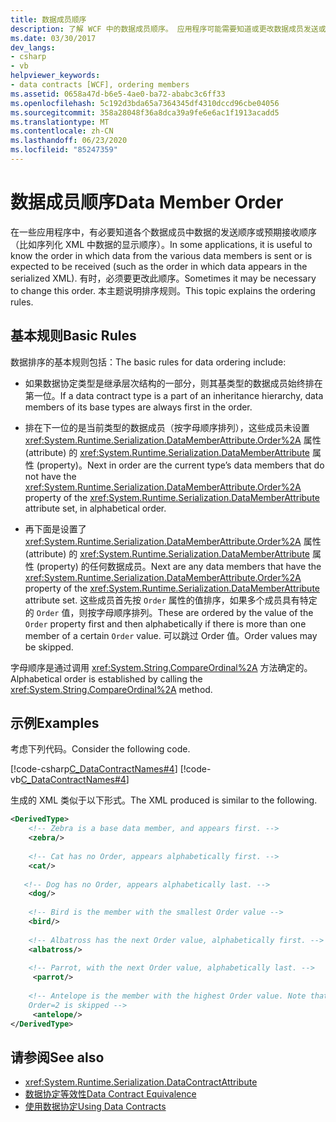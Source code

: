```yaml
---
title: 数据成员顺序
description: 了解 WCF 中的数据成员顺序。 应用程序可能需要知道或更改数据成员发送或预期的顺序。
ms.date: 03/30/2017
dev_langs:
- csharp
- vb
helpviewer_keywords:
- data contracts [WCF], ordering members
ms.assetid: 0658a47d-b6e5-4ae0-ba72-ababc3c6ff33
ms.openlocfilehash: 5c192d3bda65a7364345df4310dccd96cbe04056
ms.sourcegitcommit: 358a28048f36a8dca39a9fe6e6ac1f1913acadd5
ms.translationtype: MT
ms.contentlocale: zh-CN
ms.lasthandoff: 06/23/2020
ms.locfileid: "85247359"
---
```

# <a name="data-member-order"></a><span data-ttu-id="b1e80-104">数据成员顺序</span><span class="sxs-lookup"><span data-stu-id="b1e80-104">Data Member Order</span></span>
<span data-ttu-id="b1e80-105">在一些应用程序中，有必要知道各个数据成员中数据的发送顺序或预期接收顺序（比如序列化 XML 中数据的显示顺序）。</span><span class="sxs-lookup"><span data-stu-id="b1e80-105">In some applications, it is useful to know the order in which data from the various data members is sent or is expected to be received (such as the order in which data appears in the serialized XML).</span></span> <span data-ttu-id="b1e80-106">有时，必须要更改此顺序。</span><span class="sxs-lookup"><span data-stu-id="b1e80-106">Sometimes it may be necessary to change this order.</span></span> <span data-ttu-id="b1e80-107">本主题说明排序规则。</span><span class="sxs-lookup"><span data-stu-id="b1e80-107">This topic explains the ordering rules.</span></span>  
  
## <a name="basic-rules"></a><span data-ttu-id="b1e80-108">基本规则</span><span class="sxs-lookup"><span data-stu-id="b1e80-108">Basic Rules</span></span>  
 <span data-ttu-id="b1e80-109">数据排序的基本规则包括：</span><span class="sxs-lookup"><span data-stu-id="b1e80-109">The basic rules for data ordering include:</span></span>  
  
- <span data-ttu-id="b1e80-110">如果数据协定类型是继承层次结构的一部分，则其基类型的数据成员始终排在第一位。</span><span class="sxs-lookup"><span data-stu-id="b1e80-110">If a data contract type is a part of an inheritance hierarchy, data members of its base types are always first in the order.</span></span>  
  
- <span data-ttu-id="b1e80-111">排在下一位的是当前类型的数据成员（按字母顺序排列），这些成员未设置 <xref:System.Runtime.Serialization.DataMemberAttribute.Order%2A> 属性 (attribute) 的 <xref:System.Runtime.Serialization.DataMemberAttribute> 属性 (property)。</span><span class="sxs-lookup"><span data-stu-id="b1e80-111">Next in order are the current type’s data members that do not have the <xref:System.Runtime.Serialization.DataMemberAttribute.Order%2A> property of the <xref:System.Runtime.Serialization.DataMemberAttribute> attribute set, in alphabetical order.</span></span>  
  
- <span data-ttu-id="b1e80-112">再下面是设置了 <xref:System.Runtime.Serialization.DataMemberAttribute.Order%2A> 属性 (attribute) 的 <xref:System.Runtime.Serialization.DataMemberAttribute> 属性 (property) 的任何数据成员。</span><span class="sxs-lookup"><span data-stu-id="b1e80-112">Next are any data members that have the <xref:System.Runtime.Serialization.DataMemberAttribute.Order%2A> property of the <xref:System.Runtime.Serialization.DataMemberAttribute> attribute set.</span></span> <span data-ttu-id="b1e80-113">这些成员首先按 `Order` 属性的值排序，如果多个成员具有特定的 `Order` 值，则按字母顺序排列。</span><span class="sxs-lookup"><span data-stu-id="b1e80-113">These are ordered by the value of the `Order` property first and then alphabetically if there is more than one member of a certain `Order` value.</span></span> <span data-ttu-id="b1e80-114">可以跳过 Order 值。</span><span class="sxs-lookup"><span data-stu-id="b1e80-114">Order values may be skipped.</span></span>  
  
 <span data-ttu-id="b1e80-115">字母顺序是通过调用 <xref:System.String.CompareOrdinal%2A> 方法确定的。</span><span class="sxs-lookup"><span data-stu-id="b1e80-115">Alphabetical order is established by calling the <xref:System.String.CompareOrdinal%2A> method.</span></span>  
  
## <a name="examples"></a><span data-ttu-id="b1e80-116">示例</span><span class="sxs-lookup"><span data-stu-id="b1e80-116">Examples</span></span>  
 <span data-ttu-id="b1e80-117">考虑下列代码。</span><span class="sxs-lookup"><span data-stu-id="b1e80-117">Consider the following code.</span></span>  
  
 [!code-csharp[C_DataContractNames#4](../../../../samples/snippets/csharp/VS_Snippets_CFX/c_datacontractnames/cs/source.cs#4)]
 [!code-vb[C_DataContractNames#4](../../../../samples/snippets/visualbasic/VS_Snippets_CFX/c_datacontractnames/vb/source.vb#4)]  
  
 <span data-ttu-id="b1e80-118">生成的 XML 类似于以下形式。</span><span class="sxs-lookup"><span data-stu-id="b1e80-118">The XML produced is similar to the following.</span></span>  
  
```xml  
<DerivedType>  
    <!-- Zebra is a base data member, and appears first. -->  
    <zebra/>
  
    <!-- Cat has no Order, appears alphabetically first. -->  
    <cat/>  
  
   <!-- Dog has no Order, appears alphabetically last. -->  
    <dog/>
  
    <!-- Bird is the member with the smallest Order value -->  
    <bird/>  
  
    <!-- Albatross has the next Order value, alphabetically first. -->  
    <albatross/>  
  
    <!-- Parrot, with the next Order value, alphabetically last. -->  
     <parrot/>  
  
    <!-- Antelope is the member with the highest Order value. Note that   
    Order=2 is skipped -->  
     <antelope/>
</DerivedType>  
```  
  
## <a name="see-also"></a><span data-ttu-id="b1e80-119">请参阅</span><span class="sxs-lookup"><span data-stu-id="b1e80-119">See also</span></span>

- <xref:System.Runtime.Serialization.DataContractAttribute>
- [<span data-ttu-id="b1e80-120">数据协定等效性</span><span class="sxs-lookup"><span data-stu-id="b1e80-120">Data Contract Equivalence</span></span>](data-contract-equivalence.md)
- [<span data-ttu-id="b1e80-121">使用数据协定</span><span class="sxs-lookup"><span data-stu-id="b1e80-121">Using Data Contracts</span></span>](using-data-contracts.md)
